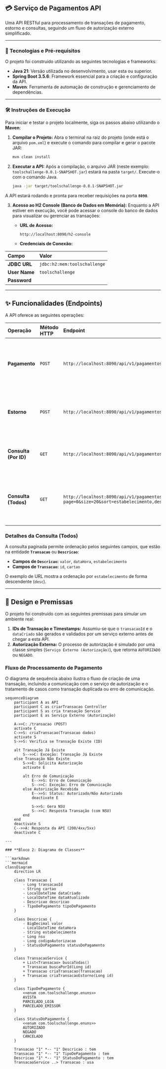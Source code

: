 ## 💳 Serviço de Pagamentos API

Uma API RESTful para processamento de transações de pagamento, estorno e consultas, seguindo um fluxo de autorização externo simplificado.

---

### 🚀 Tecnologias e Pré-requisitos

O projeto foi construído utilizando as seguintes tecnologias e frameworks:

* **Java 21**: Versão utilizada no desenvolvimento, usar esta ou superior.
* **Spring Boot 3.5.6**: Framework essencial para a criação e configuração da API.
* **Maven**: Ferramenta de automação de construção e gerenciamento de dependências.

---

### 🛠️ Instruções de Execução

Para iniciar e testar o projeto localmente, siga os passos abaixo utilizando o **Maven**:

1.  **Compilar o Projeto:**
    Abra o terminal na raiz do projeto (onde está o arquivo `pom.xml`) e execute o comando para compilar e gerar o pacote JAR:
    ```bash
    mvn clean install
    ```

2.  **Executar a API:**
    Após a compilação, o arquivo JAR (neste exemplo: `toolschallenge-0.0.1-SNAPSHOT.jar`) estará na pasta `target/`. Execute-o com o comando Java.
    ```bash
    java -jar target/toolschallenge-0.0.1-SNAPSHOT.jar
    ```

A API estará rodando e pronta para receber requisições na porta **`8090`**.

3.  **Acesso ao H2 Console (Banco de Dados em Memória):**
    Enquanto a API estiver em execução, você pode acessar o console do banco de dados para visualizar ou gerenciar as transações:

    * **URL de Acesso:**
        ```
        http://localhost:8090/h2-console
        ```
    * **Credenciais de Conexão:**

| Campo | Valor                        |
| :--- |:-----------------------------|
| **JDBC URL** | `jdbc:h2:mem:toolschallenge` |
| **User Name** | `toolschallenge`             |
| **Password** |                              |
---

## ✨ Funcionalidades (Endpoints)

A API oferece as seguintes operações:

| Operação | Método HTTP | Endpoint | Descrição |
| :--- | :--- | :--- | :--- |
| **Pagamento** | `POST` | `http://localhost:8090/api/v1/pagamentos` | Cria uma nova transação de pagamento. **(Requer Request Body)** |
| **Estorno** | `POST` | `http://localhost:8090/api/v1/pagamentos/{id}/estorno` | Solicita o estorno de uma transação existente, usando o ID. |
| **Consulta (Por ID)** | `GET` | `http://localhost:8090/api/v1/pagamentos/{id}` | Retorna os detalhes de uma transação específica pelo seu ID. |
| **Consulta (Todos)** | `GET` | `http://localhost:8090/api/v1/pagamentos?page=0&size=20&sort=estabelecimento,desc` | Retorna a lista de todas as transações de forma **paginada** e com **ordenação**. |

### Detalhes da Consulta (Todos)

A consulta paginada permite ordenação pelos seguintes campos, que estão na entidade **`Transacao`** ou **`Descricao`**:

* **Campos de `Descricao`:** `valor`, `dataHora`, `estabelecimento`
* **Campos de `Transacao`:** `id`, `cartao`

O exemplo de URL mostra a ordenação por `estabelecimento` de forma descendente (`desc`).

---

## 📐 Design e Premissas

O projeto foi construído com as seguintes premissas para simular um ambiente real:

1.  **IDs de Transação e Timestamps:** Assumiu-se que o `transacaoId` e o `dataCriado` são gerados e validados por um serviço externo antes de chegar a esta API.
2.  **Autorização Externa:** O processo de autorização é simulado por uma classe simples (`Serviço Externo (Autorização)`), que retorna `AUTORIZADO` ou `NEGADO`.

### Fluxo de Processamento de Pagamento

O diagrama de sequência abaixo ilustra o fluxo de criação de uma transação, incluindo a comunicação com o serviço de autorização e o tratamento de casos como transação duplicada ou erro de comunicação.

```mermaid
sequenceDiagram
    participant A as API
    participant C as criarTransacao Controller
    participant S as cria transação Service
    participant E as Serviço Externo (Autorização)

    A->>C: /transacao (POST)
    activate C
    C->>S: criaTransacao(Transacao dados)
    activate S
    S->>S: Verifica se Transação Existe (ID)

    alt Transação Já Existe
        S-->>C: Exceção: Transação Já Existe
    else Transação Não Existe
        S->>E: Solicita Autorização
        activate E

        alt Erro de Comunicação
            E-->>S: Erro de Comunicação
            S-->>C: Exceção: Erro de Comunicação
        else Autorização Recebida
            E-->>S: Status: Autorizado/Não Autorizado
            deactivate E

            S->>S: Gera NSU
            S-->>C: Resposta Transação (com NSU)
        end
    end
    deactivate S
    C-->>A: Resposta da API (200/4xx/5xx)
    deactivate C

---

### **Bloco 2: Diagrama de Classes**

```markdown
```mermaid
classDiagram
    direction LR

    class Transacao {
        - Long transacaoId
        - String cartao
        - LocalDateTime dataCriado
        - LocalDateTime dataAtualizado
        - Descricao descricao
        - TipoDePagamento tipoDePagamento
    }

    class Descricao {
        - BigDecimal valor
        - LocalDateTime dataHora
        - String estabelecimento
        - Long nsu
        - Long codigoAutorizacao
        - StatusDoPagamento statusDoPagamento
    }

    class TransacaoService {
        + List<Transacao> buscaTodas()
        + Transacao buscaPorId(Long id)
        + Transacao criaTransacao(Transacao)
        + Transacao criaTransacaoEstorno(Long id)
    }

    class TipoDePagamento {
        <<enum com.toolschallenge.enuns>>
        AVISTA
        PARCELADO_LOJA
        PARCELADO_EMISSOR
    }

    class StatusDoPagamento {
        <<enum com.toolschallenge.enuns>>
        AUTORIZADO
        NEGADO
        CANCELADO
    }

    Transacao "1" *-- "1" Descricao : tem
    Transacao "1" *-- "1" TipoDePagamento : tem
    Descricao "1" *-- "1" StatusDoPagamento : tem
    TransacaoService ..> Transacao : usa
